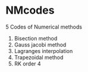# NMcodes

5 Codes of Numerical methods
1. Bisection method
2. Gauss jacobi method
3. Lagranges interpolation
4. Trapezoidal method
5. RK order 4

